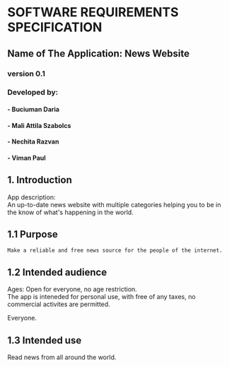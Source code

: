 # SOFTWARE REQUIREMENTS SPECIFICATION

## Name of The Application: News Website

### version 0.1

### Developed by:

#### - Buciuman Daria

#### - Mali Attila Szabolcs

#### - Nechita Razvan

#### - Viman Paul

## 1. Introduction

App description:  
 An up-to-date news website with multiple categories helping you to be in the know of what's happening in the world.

## 1.1 Purpose

    Make a reliable and free news source for the people of the internet.

## 1.2 Intended audience
   Ages: Open for everyone, no age restriction.  
   The app is inteneded for personal use, with free of any taxes, no commercial activites are permitted.  

Everyone.

## 1.3 Intended use

Read news from all around the world.
